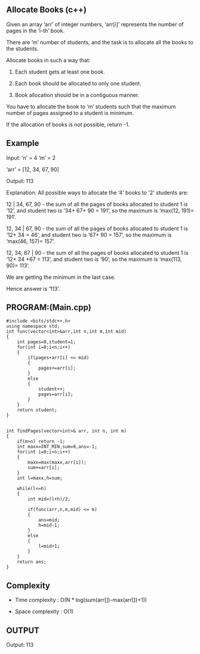 ## Allocate Books (c++)

Given an array ‘arr’ of integer numbers, ‘arr[i]’ represents the number of pages in the ‘i-th’ book.

There are ‘m’ number of students, and the task is to allocate all the books to the students.

Allocate books in such a way that:

1. Each student gets at least one book.

2. Each book should be allocated to only one student.

3. Book allocation should be in a contiguous manner.

You have to allocate the book to ‘m’ students such that the maximum number of pages assigned to a student is minimum.

If the allocation of books is not possible, return -1.
## Example
Input: ‘n’ = 4 ‘m’ = 2 

‘arr’ = [12, 34, 67, 90]

Output: 113

Explanation: All possible ways to allocate the ‘4’ books to '2' students are:

12 | 34, 67, 90 - the sum of all the pages of books allocated to student 1 is ‘12’, and student two is ‘34+ 67+ 90 = 191’, so the maximum is ‘max(12, 191)= 191’.

12, 34 | 67, 90 - the sum of all the pages of books allocated to student 1 is ‘12+ 34 = 46’, and student two is ‘67+ 90 = 157’, so the maximum is ‘max(46, 157)= 157’.

12, 34, 67 | 90 - the sum of all the pages of books allocated to student 1 is ‘12+ 34 +67 = 113’, and student two is ‘90’, so the maximum is ‘max(113, 90)= 113’.

We are getting the minimum in the last case.

Hence answer is ‘113’.

## PROGRAM:(Main.cpp)
```
#include <bits/stdc++.h>
using namespace std;
int func(vector<int>&arr,int n,int m,int mid)
{
    int pages=0,student=1;
    for(int i=0;i<n;i++)
    {
        if(pages+arr[i] <= mid)
        {
            pages+=arr[i];
        }
        else
        {
            student++;
            pages=arr[i];
        }
    }
    return student;
}


int findPages(vector<int>& arr, int n, int m) 
{
    if(m>n) return -1;
    int maxx=INT_MIN,sum=0,ans=-1;
    for(int i=0;i<n;i++)
    {
        maxx=max(maxx,arr[i]);
        sum+=arr[i];
    }
    int l=maxx,h=sum;

    while(l<=h)
    {
        int mid=(l+h)/2;

        if(func(arr,n,m,mid) <= m)
        {
            ans=mid;
            h=mid-1;
        }
        else
        {
            l=mid+1;
        }
    }
    return ans;
}
```
## Complexity
- Time complexity : O(N * log(sum(arr[])-max(arr[])+1))

- Space complexity : O(1)

## OUTPUT
Output: 113
